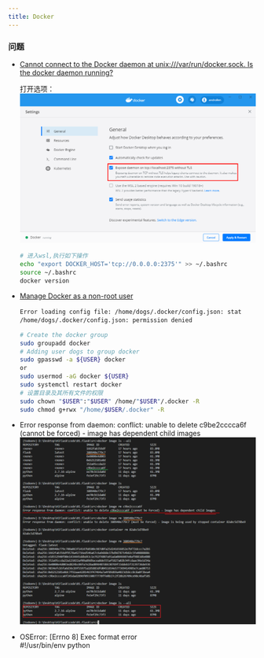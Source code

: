 ```yaml
---
title: Docker  
---
```


### 问题

- [Cannot connect to the Docker daemon at unix:///var/run/docker.sock. Is the docker daemon running?](https://blog.csdn.net/HOOKTTG/article/details/80626369)

  打开选项：  
  ![docker](Assets/20200604155323.png)

  ```sh
  # 进入wsl,执行如下操作
  echo "export DOCKER_HOST='tcp://0.0.0.0:2375'" >> ~/.bashrc
  source ~/.bashrc
  docker version
  ```

- [Manage Docker as a non-root user](https://docs.docker.com/engine/install/linux-postinstall/)

  `Error loading config file: /home/dogs/.docker/config.json: stat /home/dogs/.docker/config.json: permission denied`

  ```sh
  # Create the docker group
  sudo groupadd docker
  # Adding user dogs to group docker
  sudo gpasswd -a ${USER} docker
  or
  sudo usermod -aG docker ${USER}
  sudo systemctl restart docker
  # 设置目录及其所有文件的权限
  sudo chown "$USER":"$USER" /home/"$USER"/.docker -R
  sudo chmod g+rwx "/home/$USER/.docker" -R
  ```

- Error response from daemon: conflict: unable to delete c9be2cccca6f (cannot be forced) - image has dependent child images
  ![image](Assets/20190522104644.png)

- OSError: [Errno 8] Exec format error  
  #!/usr/bin/env python
